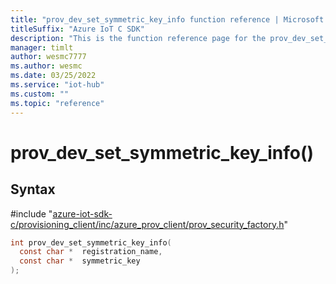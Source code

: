 ```yaml
---                             
title: "prov_dev_set_symmetric_key_info function reference | Microsoft Docs" 
titleSuffix: "Azure IoT C SDK"            
description: "This is the function reference page for the prov_dev_set_symmetric_key_info() function in the Azure IoT C SDK. This SDK is used with Azure IoT Hub and Azure IoT Hub Device Provisioning Service"            
manager: timlt                 
author: wesmc7777              
ms.author: wesmc               
ms.date: 03/25/2022                    
ms.service: "iot-hub"             
ms.custom: ""                
ms.topic: "reference"        
---                            
```


# prov_dev_set_symmetric_key_info()

## Syntax

\#include "[azure-iot-sdk-c/provisioning_client/inc/azure_prov_client/prov_security_factory.h](../prov-security-factory-h.md)"  
```C
int prov_dev_set_symmetric_key_info(
  const char *  registration_name,
  const char *  symmetric_key
);
```

